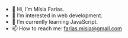 - 👋 Hi, I’m Mísia Farias.
- 👀 I’m interested in web development.
- 🌱 I’m currently learning JavaScript.
- 📫 How to reach me: farias.misia@gmail.com

<!---
misiafarias/misiafarias is a ✨ special ✨ repository because its `README.md` (this file) appears on your GitHub profile.
You can click the Preview link to take a look at your changes.
--->
